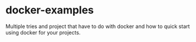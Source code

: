 # docker-examples

Multiple tries and project that have to do with docker and how to quick start using docker for your projects.
